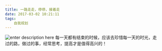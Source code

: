 ```yaml
---
title: 一路走走，停停，接着走
date: 2017-03-02 10:21:11
tags:
	自我规划
---
```


![enter description here][1]
每一天都有结束的时候，应该去珍惜每一天的时光，走过的路，做过的事，经常思考，提高才是值得高兴的！

<!-- more -->


  [1]: http://oimqf80rv.bkt.clouddn.com/1488422796520.jpg "TIM截图20170302104419.jpg"
